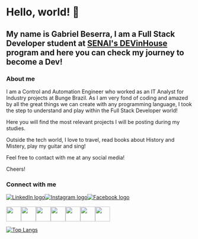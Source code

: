 # Hello, world! 👋

## My name is Gabriel Beserra, I am a Full Stack Developer student at [SENAI's DEVinHouse](https://cadastro.sc.senai.br/l/5yRQf0ABF1174) program and here you can check my journey to become a Dev!

### About me

I am a Control and Automation Engineer who worked as an IT Analyst for Industry projects at Bunge Brazil. 
As I am very fond of coding and amazed by all the great things we can create with any programming language, I took the step to understand and play within the Full Stack Developer world!

Here you will find the most relevant projects I will be posting during my studies.

Outside the tech world, I love to travel, read books about History and Mistery, play my guitar and sing!

Feel free to contact with me at any social media!

Cheers!

### Connect with me
<div style="display: flex;">
  <a href="https://www.linkedin.com/in/-gabrielbeserra/">
    <img src="https://img.shields.io/badge/LinkedIn-0077B5?style=for-the-badge&logo=linkedin&logoColor=white" alt="LinkedIn logo">
  </a>  
  <a href="https://www.instagram.com/_gabrielbeserra/">
    <img src="https://img.shields.io/badge/Instagram-E4405F?style=for-the-badge&logo=instagram&logoColor=white" alt="Instagram logo">
  </a>
  </a>
    <a href="https://www.facebook.com/gabriel.beserra.73">
    <img src="https://img.shields.io/badge/Facebook-1877F2?style=for-the-badge&logo=facebook&logoColor=white" alt="Facebook logo">
  </a>
</div>
<br/>
<div style="display: flex;">
  <img src="https://cdn.jsdelivr.net/gh/devicons/devicon/icons/html5/html5-original.svg" height='40rem' width='40rem'/>
  <img src="https://cdn.jsdelivr.net/gh/devicons/devicon/icons/css3/css3-original.svg" height='40rem' width='40rem'/>
  <img src="https://cdn.jsdelivr.net/gh/devicons/devicon/icons/javascript/javascript-original.svg" height='40rem' width='40rem'/>
  <img src="https://cdn.jsdelivr.net/gh/devicons/devicon/icons/react/react-original.svg" height='40rem' width='40rem'/>
  <img src="https://cdn.jsdelivr.net/gh/devicons/devicon/icons/nodejs/nodejs-original.svg" height='40rem' width='40rem'/>
  <img src="https://cdn.jsdelivr.net/gh/devicons/devicon/icons/git/git-original.svg" height='40rem' width='40rem'/>
  <img src="https://cdn.jsdelivr.net/gh/devicons/devicon/icons/figma/figma-original.svg" height='40rem' width='40rem'/>
</div>

[![Top Langs](https://github-readme-stats.vercel.app/api/top-langs/?username=gbeserra95&layout=compact&theme=omni)](https://github.com/gbeserra95/github-readme-stats)


